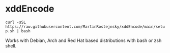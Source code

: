 # xddEncode
`curl -sSL https://raw.githubusercontent.com/MartinRostejnsky/xddEncode/main/setup.sh | bash`

Works with Debian, Arch and Red Hat based distributions with bash or zsh shell. 
